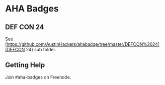 # AHA Badges

## DEF CON 24

See [https://github.com/AustinHackers/ahabadge/tree/master/DEFCON%2024](DEFCON 24) sub folder.

## Getting Help

Join #aha-badges on Freenode.

